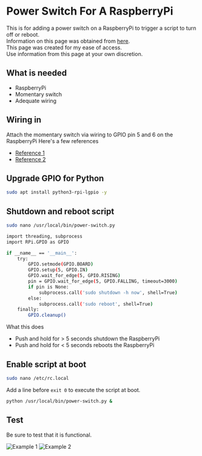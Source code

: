 # Power Switch For A RaspberryPi
This is for adding a power switch on a RaspberryPi to trigger a script to turn off or reboot.<br>
Information on this page was obtained from [here](https://scribles.net/adding-power-switch-on-raspberry-pi).<br>
This page was created for my ease of access.<br>
Use information from this page at your own discretion.<br>

## What is needed
* RaspberryPi
* Momentary switch
* Adequate wiring

## Wiring in
Attach the momentary switch via wiring to GPIO pin 5 and 6 on the RaspberryPi
Here's a few references
* [Reference 1](https://pinout.xyz/#)
* [Reference 2](https://pimylifeup.com/raspberry-pi-pinout/)

## Upgrade GPIO for Python

```bash
sudo apt install python3-rpi-lgpio -y
```

## Shutdown and reboot script
```bash
sudo nano /usr/local/bin/power-switch.py
```

```bash
import threading, subprocess
import RPi.GPIO as GPIO

if __name__ == '__main__':
    try:
        GPIO.setmode(GPIO.BOARD)
        GPIO.setup(5, GPIO.IN)
        GPIO.wait_for_edge(5, GPIO.RISING)
        pin = GPIO.wait_for_edge(5, GPIO.FALLING, timeout=3000)
        if pin is None:
            subprocess.call('sudo shutdown -h now', shell=True)
        else:
            subprocess.call('sudo reboot', shell=True)
    finally:
        GPIO.cleanup()
```
What this does
* Push and hold for > 5 seconds shutdown the RaspberryPi
* Push and hold for < 5 seconds reboots the RaspberryPi

## Enable script at boot
```bash
sudo nano /etc/rc.local
```

Add a line before ````exit 0```` to execute the script at boot.

```bash
python /usr/local/bin/power-switch.py &
````

## Test
Be sure to test that it is functional. 

![Example 1](https://i.postimg.cc/502dq2gT/1.jpg)
![Example 2](https://scribles.net/wp-content/uploads/2017/12/power-switch-768x338.png)

